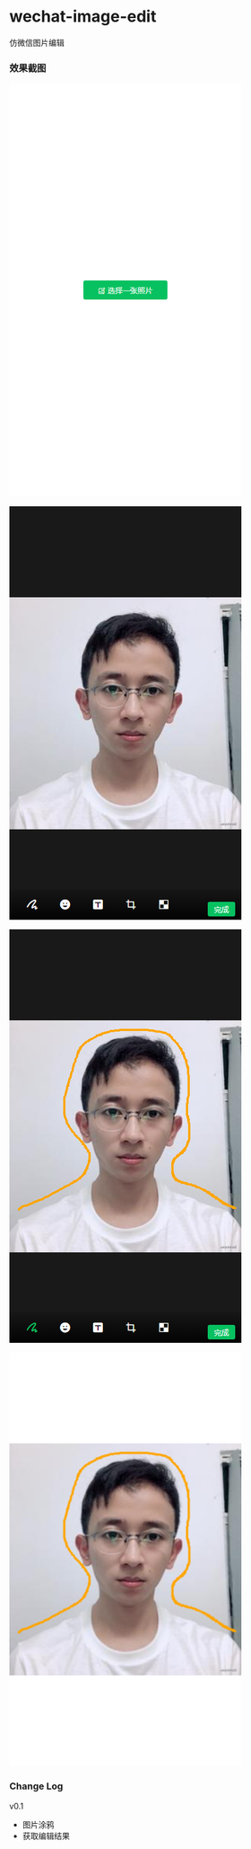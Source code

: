 # wechat-image-edit

仿微信图片编辑

### 效果截图

![](./images/page-1.png)

![](./images/page-2.png)

![](./images/page-2-2.png)

![](./images/page-3.png)

### Change Log

v0.1
- 图片涂鸦
- 获取编辑结果